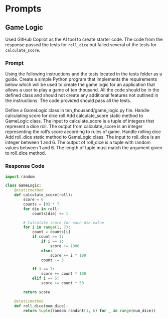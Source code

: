 # Prompts

## Game Logic

Used GitHub Copilot as the AI tool to create starter code. The code from the response passed the tests for `roll_dice` but failed several of the tests for `calculate_score`.

### Prompt

Using the following instructions and the tests located in the tests folder as a guide. Create a simple Python program that implements the requirements below which will be used to create the game logic for an application that allows a user to play a game of ten thousand. All the code should be in the defined class and should not create any additional features not outlined in the instructions. The code provided should pass all the tests.

Define a GameLogic class in ten_thousand/game_logic.py file.
Handle calculating score for dice roll
Add calculate_score static method to GameLogic class.
The input to calculate_score is a tuple of integers that represent a dice roll.
The output from calculate_score is an integer representing the roll’s score according to rules of game.
Handle rolling dice
Add roll_dice static method to GameLogic class.
The input to roll_dice is an integer between 1 and 6.
The output of roll_dice is a tuple with random values between 1 and 6.
The length of tuple must match the argument given to roll_dice method.

### Response Code

```python
import random

class GameLogic:
    @staticmethod
    def calculate_score(roll):
        score = 0
        counts = [0] * 7
        for die in roll:
            counts[die] += 1

        # Calculate score for each die value
        for i in range(1, 7):
            count = counts[i]
            if count >= 3:
                if i == 1:
                    score += 1000
                else:
                    score += i * 100
                count -= 3

            if i == 1:
                score += count * 100
            elif i == 5:
                score += count * 50

        return score

    @staticmethod
    def roll_dice(num_dice):
        return tuple(random.randint(1, 6) for _ in range(num_dice))
```
